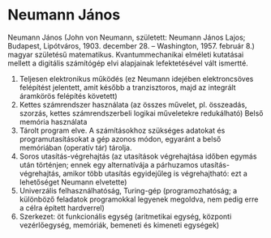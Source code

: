 Neumann János
=============

Neumann János (John von Neumann, született: Neumann János Lajos; Budapest, Lipótváros, 1903. december 28. – Washington, 1957. február 8.) magyar születésű matematikus. Kvantummechanikai elméleti kutatásai mellett a digitális számítógép elvi alapjainak lefektetésével vált ismertté.

1. Teljesen elektronikus működés (ez Neumann idejében elektroncsöves felépítést jelentett, amit később a tranzisztoros, majd az integrált áramkörös felépítés követett)
2. Kettes számrendszer használata (az összes művelet, pl. összeadás, szorzás, kettes számrendszerbeli logikai műveletekre redukálható)
Belső memória használata
2. Tárolt program elve. A számításokhoz szükséges adatokat és programutasításokat a gép azonos módon, egyaránt a belső memóriában (operatív tár) tárolja.
4. Soros utasítás-végrehajtás (az utasítások végrehajtása időben egymás után történjen; ennek egy alternatívája a párhuzamos utasítás-végrehajtás, amikor több utasítás egyidejűleg is végrehajtható: ezt a lehetőséget Neumann elvetette)
5. Univerzális felhasználhatóság, Turing-gép (programozhatóság; a különböző feladatok programokkal legyenek megoldva, nem pedig erre a célra épített hardverrel)
6. Szerkezet: öt funkcionális egység (aritmetikai egység, központi vezérlőegység, memóriák, bemeneti és kimeneti egységek)
